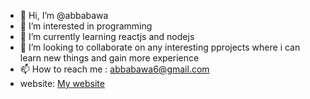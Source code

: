 - 👋 Hi, I’m @abbabawa
- 👀 I’m interested in programming
- 🌱 I’m currently learning reactjs and nodejs
- 💞️ I’m looking to collaborate on any interesting pprojects where i can learn new things and gain more experience
- 📫 How to reach me : abbabawa6@gmail.com
- website: [My website](https://abba-bawa.netlify.app/)


<!---
abbabawa/abbabawa is a ✨ special ✨ repository because its `README.md` (this file) appears on your GitHub profile.
You can click the Preview link to take a look at your changes.
--->

